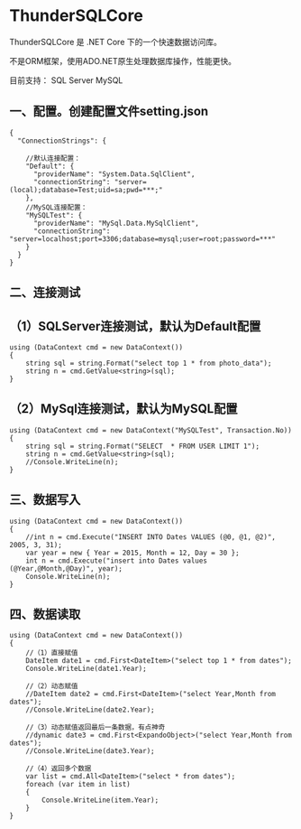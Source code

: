 # ThunderSQLCore
ThunderSQLCore 是  .NET Core 下的一个快速数据访问库。

不是ORM框架，使用ADO.NET原生处理数据库操作，性能更快。

目前支持：
SQL Server
MySQL


## 一、配置。创建配置文件setting.json ##

    
````
{
  "ConnectionStrings": {

    //默认连接配置：
    "Default": {
      "providerName": "System.Data.SqlClient",
      "connectionString": "server=(local);database=Test;uid=sa;pwd=***;"
    },
    //MySQL连接配置：
    "MySQLTest": {
      "providerName": "MySql.Data.MySqlClient",
      "connectionString": "server=localhost;port=3306;database=mysql;user=root;password=***"
    }
  }
}
````
## 二、连接测试
## （1）SQLServer连接测试，默认为Default配置 ##

````
using (DataContext cmd = new DataContext())
{
	string sql = string.Format("select top 1 * from photo_data");
	string n = cmd.GetValue<string>(sql);
}
````

## （2）MySql连接测试，默认为MySQL配置 ##

````
using (DataContext cmd = new DataContext("MySQLTest", Transaction.No))
{
	string sql = string.Format("SELECT	* FROM USER LIMIT 1");
	string n = cmd.GetValue<string>(sql);
	//Console.WriteLine(n);
}
````

## 三、数据写入 ##

````
using (DataContext cmd = new DataContext())
{
	//int n = cmd.Execute("INSERT INTO Dates VALUES (@0, @1, @2)", 2005, 3, 31);  
	var year = new { Year = 2015, Month = 12, Day = 30 };
	int n = cmd.Execute("insert into Dates values (@Year,@Month,@Day)", year);
	Console.WriteLine(n);
}
````

## 四、数据读取 ##

````
using (DataContext cmd = new DataContext())
{
	//（1）直接赋值
	DateItem date1 = cmd.First<DateItem>("select top 1 * from dates");
	Console.WriteLine(date1.Year);

	//（2）动态赋值
	//DateItem date2 = cmd.First<DateItem>("select Year,Month from dates");
	//Console.WriteLine(date2.Year);

	//（3）动态赋值返回最后一条数据，有点神奇
	//dynamic date3 = cmd.First<ExpandoObject>("select Year,Month from dates");
	//Console.WriteLine(date3.Year);

	//（4）返回多个数据
	var list = cmd.All<DateItem>("select * from dates");
	foreach (var item in list)
	{
		Console.WriteLine(item.Year);
	}
}
````